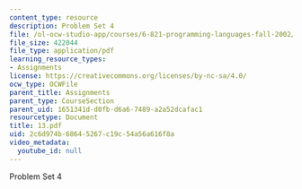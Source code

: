 ```yaml
---
content_type: resource
description: Problem Set 4
file: /ol-ocw-studio-app/courses/6-821-programming-languages-fall-2002/2c6d974b68645267c19c54a56a616f8a_13.pdf
file_size: 422044
file_type: application/pdf
learning_resource_types:
- Assignments
license: https://creativecommons.org/licenses/by-nc-sa/4.0/
ocw_type: OCWFile
parent_title: Assignments
parent_type: CourseSection
parent_uid: 1651341d-d0fb-d6a6-7489-a2a52dcafac1
resourcetype: Document
title: 13.pdf
uid: 2c6d974b-6864-5267-c19c-54a56a616f8a
video_metadata:
  youtube_id: null
---
```

Problem Set 4